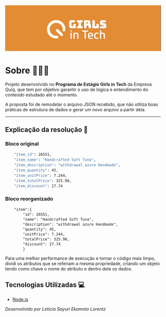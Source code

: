 <h1 align="center">
    <img src="GirlsInTech.jpg">
</h1>

# Sobre 👩‍💻🧡
Projeto desenvolvido no **Programa de Estágio Girls in Tech** da Empresa *Quiq*, que tem por objetivo garantir o uso de lógica e entendimento do conteúdo estudado até o momento.

A proposta foi de remodelar o arquivo JSON recebido, que não utiliza boas práticas de estrutura de dados e gerar um novo arquivo a partir dela.

---

## Explicação da resolução 📝

### Bloco original 
```bash
    "item_id": 26551,
    "item_name": "Handcrafted Soft Tuna",
    "item_description": "withdrawal azure Handmade",
    "item_quantity": 45,
    "item_unitPrice": 7.244,
    "item_totalPrice": 325.98,
    "item_discount": 27.74
```

### Bloco reorganizado
```bach
    "item":{
        "id": 26551,
        "name": "Handcrafted Soft Tuna",
        "description": "withdrawal azure Handmade",
        "quantity": 45,
        "unitPrice": 7.244,
        "totalPrice": 325.98,
        "discount": 27.74
        }
```
Para uma melhor performance de execução e tornar o código mais limpo, dividi os atributos que se referiam a mesma propriedade, criando um objeto tendo como chave o nome do atributo e dentro dele os dados.


## Tecnologias Utilizadas 💻 

- [Node.js](https://nodejs.org/en/)

*Desenvolvido por Leticia Sayuri Ekamoto Lorentz*

